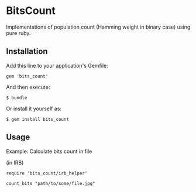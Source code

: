 # BitsCount

Implementations of population count (Hamming weight in binary case)
using pure ruby.

## Installation

Add this line to your application's Gemfile:

    gem 'bits_count'

And then execute:

    $ bundle

Or install it yourself as:

    $ gem install bits_count

## Usage

Example: Calculate bits count in file

(in IRB)
```
require 'bits_count/irb_helper'

count_bits "path/to/some/file.jpg"
```
